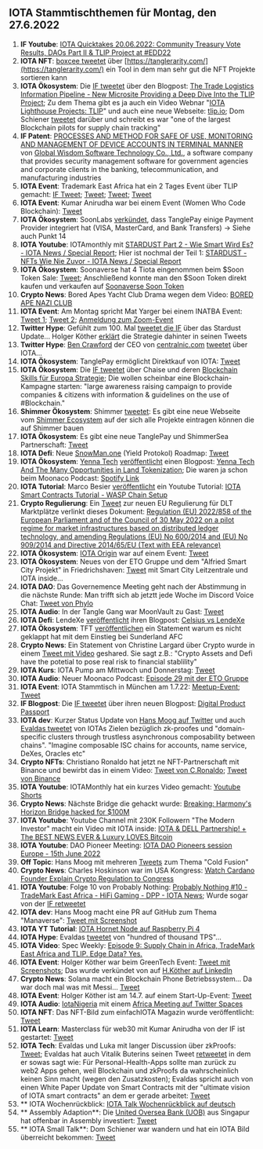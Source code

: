 ## IOTA Stammtischthemen für Montag, den 27.6.2022

1. **IF Youtube**: [IOTA Quicktakes 20.06.2022: Community Treasury Vote Results, DAOs Part II & TLIP Project at #EDD22](https://www.youtube.com/watch?v=q6c5tuT635s)
2. **IOTA NFT**: [boxcee tweetet](https://twitter.com/Moe4x4/status/1538946083723804673?s=20&t=brXgLyWnmwZFoWYoojPF6g) über [https://tanglerarity.com/](https://tanglerarity.com/) ein Tool in dem man sehr gut die NFT Projekte sortieren kann
3. **IOTA Ökosystem**: Die [IF tweetet](https://twitter.com/iota/status/1538905441333297154?s=20&t=brXgLyWnmwZFoWYoojPF6g) über den Blogpost: [The Trade Logistics Information Pipeline - New Microsite Providing a Deep Dive Into the TLIP Project](https://blog.iota.org/tlip-website/); Zu dem Thema gibt es ja auch ein Video Webnar "[IOTA Lighthouse Projects: TLIP](https://www.youtube.com/watch?v=v77Qnssyh-8&feature=youtu.be)" und auch eine neue Webseite: [tlip.io](http://www.tlip.io/); Dom Schiener [tweetet](https://twitter.com/DomSchiener/status/1538974682946338817?s=20&t=brXgLyWnmwZFoWYoojPF6g) darüber und schreibt es war "one of the largest Blockchain pilots for supply chain tracking"
4. **IF Patent**: [PROCESSES AND METHOD FOR SAFE OF USE, MONITORING AND MANAGEMENT OF DEVICE ACCOUNTS IN TERMINAL MANNER](https://worldwide.espacenet.com/patent/search/family/081942005/publication/US2022191201A1?q=pn%3DUS2022191201A1) von 
[Global Wisdom Software Technology Co., Ltd.](https://www.globalwisdom.com.tw/introduction.html), a software company that provides security management software for government agencies and corporate clients in the banking, telecommunication, and manufacturing industries
5. **IOTA Event**: Trademark East Africa hat ein 2 Tages Event über TLIP gemacht: [IF Tweet](https://twitter.com/iota/status/1538905444370075652?s=20&t=brXgLyWnmwZFoWYoojPF6g); [Tweet](https://twitter.com/TradeMarkEastA/status/1534807582405234689?s=20&t=brXgLyWnmwZFoWYoojPF6g); [Tweet](https://twitter.com/TradeMarkEastA/status/1539219810311098368?s=20&t=brXgLyWnmwZFoWYoojPF6g); [Tweet](https://twitter.com/TradeMarkEastA/status/1539235713211846656?s=20&t=brXgLyWnmwZFoWYoojPF6g)
6. **IOTA Event**: Kumar Anirudha war bei einem Event (Women Who Code Blockchain): [Tweet](https://twitter.com/kranirudha/status/1538872281740775426?s=20&t=brXgLyWnmwZFoWYoojPF6g)
7. **IOTA Ökosystem**: SoonLabs [verkündet](https://twitter.com/soon_labs/status/1539109952131895296?s=20&t=brXgLyWnmwZFoWYoojPF6g), dass TanglePay einige Payment Provider integriert hat (VISA, MasterCard, and Bank Transfers) -> Siehe auch Punkt 14
8. **IOTA Youtube**: IOTAmonthly mit [STARDUST Part 2 - Wie Smart Wird Es? - IOTA News / Special Report](https://www.youtube.com/watch?v=xoKexUjRSSE); Hier ist nochmal der Teil 1: [STARDUST - NFTs Wie Nie Zuvor - IOTA News / Special Report](https://www.youtube.com/watch?v=NX6ZY6I-WPk)
9. **IOTA Ökosystem**: Soonaverse hat 4 Tiota eingenommen beim $Soon Token Sale: [Tweet](https://twitter.com/soon_labs/status/1539277242479521793?s=20&t=WEZ7Qf5Xo7pGPRavYRR20g); Anschließend konnte man den $Soon Token direkt kaufen und verkaufen auf [Soonaverse Soon Token](https://soonaverse.com/token/0x9600b5afbb84f15e0d4c0f90ea60b2b8d7bd0f1e/trade)
10. **Crypto News**: Bored Apes Yacht Club Drama wegen dem Video: [BORED APE NAZI CLUB](https://www.youtube.com/watch?v=XpH3O6mnZvw)
11. **IOTA Event**: Am Montag spricht Mat Yarger bei einem INATBA Event: [Tweet 1](https://twitter.com/INATBA_org/status/1539214469905235970?s=20&t=WEZ7Qf5Xo7pGPRavYRR20g); [Tweet 2](https://twitter.com/iota/status/1540243331787137027?s=20&t=baCZCmMxZXN_vfx8ZYyvzg); [Anmeldung zum Zoom-Event](https://us02web.zoom.us/meeting/register/tZAsf-yurTwoHtLRduU_gbaG2uuH1tnq4bpm)
12. **Twitter Hype**: Gefühlt zum 100. Mal [tweetet die IF](https://twitter.com/iota/status/1539337366804082689?s=20&t=WEZ7Qf5Xo7pGPRavYRR20g) über das Stardust Update... Holger Köther [erklärt](https://twitter.com/HolgerKoether/status/1539866574403866624?s=20&t=tzk4nUzjdFWzezaSE-2gxQ) die Strategie dahinter in seinen Tweets
13. **Twitter Hype**: [Ben Crawford](https://twitter.com/_BenCrawford_) der CEO von [centralnic.com](centralnic.com) [tweetet](https://twitter.com/_BenCrawford_/status/1539291558951919623?s=20&t=0ks7SMMPlzy6i-vKg7ELfQ) über IOTA...
14. **IOTA Ökosystem**: TanglePay ermöglicht Direktkauf von IOTA: [Tweet](https://twitter.com/tanglepaycom/status/1539498000057536512?s=20&t=NiOuqz_KWWGJJhNLYLjrSQ)
15. **IOTA Ökosystem**: Die [IF tweetet](https://twitter.com/iota/status/1539518569104429061?s=20&t=NiOuqz_KWWGJJhNLYLjrSQ) über Chaise und deren [Blockchain Skills für Europa Strategie](https://chaise-blockchainskills.eu/wp-content/uploads/2022/05/CHAISE-European-Blockchain-Skills-Strategy.pdf); Die wollen scheinbar eine Blockchain-Kampagne starten: "large awareness raising campaign to provide companies & citizens with information & guidelines on the use of #Blockchain." 
16. **Shimmer Ökosystem**: Shimmer [tweetet](https://twitter.com/shimmernet/status/1539548778138673153?s=20&t=NiOuqz_KWWGJJhNLYLjrSQ): Es gibt eine neue Webseite vom [Shimmer Ecosystem](https://shimmer.network/ecosystem) auf der sich alle Projekte eintragen können die auf Shimmer bauen
17. **IOTA Ökosystem**: Es gibt eine neue TanglePay und ShimmerSea Partnerschaft: [Tweet](https://twitter.com/ShimmerSeaDEX/status/1539850741031923713?s=20&t=MctRlXfi89ylQH17ikyVDQ)
18. **IOTA Defi**: Neue [SnowMan.one](https://www.snowman.one/) (Yield Protokol) Roadmap: [Tweet](https://twitter.com/SnowMan_Finance/status/1539452098773159936?s=20&t=MctRlXfi89ylQH17ikyVDQ)
19. **IOTA Ökosystem**: [Yenna Tech](https://twitter.com/YennaTech) [veröffentlicht](https://twitter.com/YennaTech/status/1539634071390658561?s=20&t=MctRlXfi89ylQH17ikyVDQ) einen Blogpost: [Yenna Tech And The Many Opportunities in Land Tokenization](https://insight.openexo.com/land-tokenisation-providing-agricultural-business-opportunities-thru-yenna-tech/?utm_content=212404391&utm_medium=social&utm_source=twitter&hss_channel=tw-960895245343916032); Die waren ja schon beim Moonaco Podcast: [Spotify Link](https://open.spotify.com/episode/5iX96CzITUnVHioSHl5pbW)
20. **IOTA Tutorial**: Marco Besier [veröffentlicht](https://twitter.com/marcobesier/status/1539704597438152705?s=20&t=MctRlXfi89ylQH17ikyVDQ) ein Youtube Tutorial: [IOTA Smart Contracts Tutorial - WASP Chain Setup](https://www.youtube.com/watch?v=3mLpV_neB6I)
21. **Crypto Regulierung**: Ein [Tweet](https://twitter.com/paddi_hansen/status/1539526861004296192?s=20&t=FYGVguXzSkbxzIf8vAU5hA) zur neuen EU Regulierung für DLT Marktplätze verlinkt dieses Dokument: [Regulation (EU) 2022/858 of the European Parliament and of the Council of 30 May 2022 on a pilot regime for market infrastructures based on distributed ledger technology, and amending Regulations (EU) No 600/2014 and (EU) No 909/2014 and Directive 2014/65/EU (Text with EEA relevance)](https://eur-lex.europa.eu/legal-content/EN/TXT/?uri=uriserv:OJ.L_.2022.151.01.0001.01.ENG) 
22. **IOTA Ökosystem**: [IOTA Origin](https://twitter.com/origin_iota) war auf einem Event: [Tweet](https://twitter.com/origin_iota/status/1539566393347153921?s=20&t=FYGVguXzSkbxzIf8vAU5hA)
23. **IOTA Ökosystem**: Neues von der ETO Gruppe und dem "Alfried Smart City Projekt" in Friedrichshaven: [Tweet](https://twitter.com/BenBoenisch/status/1539605805560905729?s=20&t=FYGVguXzSkbxzIf8vAU5hA) mit Smart City Leitzentrale und IOTA inside...
24. **IOTA DAO**: Das Governemence Meeting geht nach der Abstimmung in die nächste Runde: Man trifft sich ab jetztt jede Woche im Discord Voice Chat: [Tweet von Phylo](https://twitter.com/PhyloIota/status/1539598022954594304?s=20&t=FYGVguXzSkbxzIf8vAU5hA)
25. **IOTA Audio**: In der Tangle Gang war MoonVault zu Gast: [Tweet](https://twitter.com/GangTangleTalk/status/1539860580059824128?s=20&t=w0PT8nL7cKPgPM0psaNhRQ)
26. **IOTA Defi**: LendeXe [veröffentlicht](https://twitter.com/LendeXeFinance/status/1539717095784681473?s=20&t=FYGVguXzSkbxzIf8vAU5hA) ihren Blogpost: [Celsius vs LendeXe](https://medium.com/@LendeXeFinance/celsius-vs-lendexe-1e2a7c927656)
27. **IOTA Ökosystem**: TFT [veröffentlichen](https://twitter.com/TheFansTogether/status/1539594118292279297?s=20&t=w0PT8nL7cKPgPM0psaNhRQ) ein Statement warum es nicht geklappt hat mit dem Einstieg bei Sunderland AFC 
28. **Crypto News**: Ein Statement von Christine Largard über Crypto wurde in einem [Tweet mit Video](https://twitter.com/paddi_hansen/status/1539284201052200963?s=20&t=FYGVguXzSkbxzIf8vAU5hA) geshared. Sie sagt z.B.: "Crypto Assets and Defi have the potetial to pose real risk to financial stablility"
29. **IOTA Kurs**: IOTA Pump am Mittwoch und Donnerstag: [Tweet](https://twitter.com/Vrom14286662/status/1539894785267351552?s=20&t=FYGVguXzSkbxzIf8vAU5hA)
30. **IOTA Audio**: Neuer Moonaco Podcast: [Episode 29 mit der ETO Gruppe](https://open.spotify.com/episode/3iVNT2BOefuZTorW3quxtO?si=mU5wq7nBQ02vYvSe2KD40A&nd=1)
31. **IOTA Event**: IOTA Stammtisch in München am 1.7.22: [Meetup-Event](https://www.meetup.com/de-DE/iota-muc/events/rjcftsydckbcb/); [Tweet](https://twitter.com/IotaMunchen/status/1539941500334866440?s=20&t=4WRPdrAcboEZfAOvgMMwHA)
32. **IF Blogpost**: Die [IF tweetet](https://twitter.com/iota/status/1539956459445927937?s=20&t=4WRPdrAcboEZfAOvgMMwHA) über ihren neuen Blogpost: [Digital Product Passport](https://blog.iota.org/digital-product-passport/)
33. **IOTA dev**: Kurzer Status Update von [Hans Moog auf Twitter](https://twitter.com/hus_qy/status/1540097853158219778?s=20&t=tzk4nUzjdFWzezaSE-2gxQ) und auch [Evaldas tweetet](https://twitter.com/lunfardo314/status/1540156396351913986?s=20&t=tzk4nUzjdFWzezaSE-2gxQ) von IOTAs Zielen bezüglich zk-proofes und "domain-specific clusters through trustless asynchronous composability between chains". "Imagine composable ISC chains for accounts,  name service, DeXes, Oracles etc"
34. **Crypto NFTs**: Christiano Ronaldo hat jetzt ne NFT-Partnerschaft mit Binance und bewirbt das in einem Video: [Tweet von C.Ronaldo](https://twitter.com/Cristiano/status/1539972040291061765?s=20&t=tzk4nUzjdFWzezaSE-2gxQ); [Tweet von Binance](https://twitter.com/binance/status/1539969367726620674?s=20&t=tzk4nUzjdFWzezaSE-2gxQ)
35. **IOTA Youtube**: IOTAMonthly hat ein kurzes Video gemacht: [Youtube Shorts](https://www.youtube.com/shorts/d2aZ6jkpTrg)
36. **Crypto News**: Nächste Bridge die gehackt wurde: [Breaking: Harmony's Horizon Bridge hacked for $100M
](https://cointelegraph.com/news/breaking-harmony-one-s-horizon-bridge-hacked-for-100m)
37. **IOTA Youtube**: Youtube Channel mit 230K Followern "The Modern Investor" macht ein Video mit IOTA inside: [IOTA & DELL Partnership! + The BEST NEWS EVER & Luxury LOVES Bitcoin](https://www.youtube.com/watch?v=UULTlrQlHL4)
38. **IOTA Youtube**: DAO Pioneer Meeting: [IOTA DAO Pioneers session Europe - 15th June 2022](https://www.youtube.com/watch?v=kY3WefFpvO4)
39. **Off Topic**: Hans Moog mit mehreren [Tweets](https://twitter.com/hus_qy/status/1540107189481873408?s=20&t=tDgTmZQvfFcMxq7Zpkd5kw) zum Thema "Cold Fusion"
40. **Crypto News**: Charles Hoskinson war im USA Kongress: [Watch Cardano Founder Explain Crypto Regulation to Congress](https://www.youtube.com/watch?v=gvHbUlX0164)
41. **IOTA Youtube**: Folge 10 von Probably Nothing: [Probably Nothing #10 - TradeMark East Africa - HiFi Gaming - DPP - IOTA News](https://www.youtube.com/watch?v=Df5Tn8qb1t4); Wurde sogar von der [IF retweetet](https://twitter.com/iota/status/1540299817150283777?s=20&t=XkeYAyF9IDv6Tq2wGvtVcg)
42. **IOTA dev**: Hans Moog macht eine PR auf GitHub zum Thema "Manaverse": [Tweet mit Screenshot](https://twitter.com/unseriouscandle/status/1540325957072031744?s=20&t=baCZCmMxZXN_vfx8ZYyvzg)
43. **IOTA YT Tutorial**: [IOTA Hornet Node auf Raspberry Pi 4](https://www.iota-technik.de/videos/iota-hornet-node-auf-raspberry-pi-4.html)
44. **IOTA Hype**: Evaldas [tweetet](https://twitter.com/lunfardo314/status/1540243014534283269?s=20&t=tzk4nUzjdFWzezaSE-2gxQ) von "hundred of thousand TPS"...
45. **IOTA Video**: Spec Weekly: [Episode 9: Supply Chain in Africa, TradeMark East Africa and TLIP. Edge Data? Yes.](https://www.youtube.com/watch?app=desktop&v=6fnSR3V08wo)
46. **IOTA Event**: Holger Köther war beim GreenTech Event: [Tweet mit Screenshots](https://twitter.com/Vrom14286662/status/1540509606744580097?s=20&t=pT1gwfzNsp-qxR3qkInQ7g); Das wurde verkündet von auf [H.Köther auf LinkedIn](https://www.linkedin.com/posts/koether_iota-thankyou-blockchain-activity-6946140594444361728-MlxY)
47. **Crypto News**: Solana macht ein Blockchain Phone Betriebssystem... Da war doch mal was mit Messi... [Tweet](https://www.linkedin.com/posts/koether_iota-thankyou-blockchain-activity-6946140594444361728-MlxY)
48. **IOTA Event**: Holger Köther ist am 14.7. auf einem Start-Up-Event: [Tweet](https://twitter.com/MACHN_Festival/status/1540613267546025984?s=20&t=W-9d2Z6hWsbI4ON0Ryo8rg)
49. **IOTA Audio**: [IotaNigeria](https://twitter.com/IotaNigeria) mit einem [Africa Meeting auf Twitter Spaces](https://twitter.com/IotaNigeria/status/1540800720244334592?s=20&t=f7-Oxsx81Wat_1GGClLI_w)
50. **IOTA NFT**: Das NFT-Bild zum einfachIOTA Magazin wurde veröffentlicht: [Tweet](https://twitter.com/einfachIOTA/status/1540582618122657793?s=20&t=OggzJXl3n6Q8-GZtuELsoA)
51. **IOTA Learn**: Masterclass für web30 mit Kumar Anirudha von der IF ist gestartet: [Tweet](https://twitter.com/santoshpanda/status/1540575335766528001?s=20&t=OggzJXl3n6Q8-GZtuELsoA)
52. **IOTA Tech**: Evaldas und Luka mit langer Discussion über zkProofs: [Tweet](https://twitter.com/lunfardo314/status/1541023170358116352?s=20&t=dEoyaBHgNphV7mSIGGi2OQ); Evaldas hat auch Vitalik Buterins seinen Tweet [retweetet](https://twitter.com/lunfardo314/status/1541264408558567425?s=20&t=dEoyaBHgNphV7mSIGGi2OQ) in dem er sowas sagt wie: Für Personal-Health-Apps sollte man zurück zu web2 Apps gehen, weil Blockchain und zkProofs da wahrscheinlich keinen Sinn macht (wegen den Zusatzkosten); Evaldas spricht auch von einen White Paper Update von Smart Contracts mit der "ultimate vision of IOTA smart contracts" an dem er gerade arbeitet: [Tweet](https://twitter.com/lunfardo314/status/1541111903958831107?s=20&t=dEoyaBHgNphV7mSIGGi2OQ)
53. ** IOTA Wochenrückblick: [IOTA Talk Wochenrückblick auf deutsch](https://www.iota-talk.com/index.php?article/196-wochenr%C3%BCckblick-vom-19-bis-25-juni-2022/)
54. ** Assembly Adaption**: Die [United Oversea Bank (UOB)](https://www.uobgroup.com/uobgroup/default.page) aus Singapur hat offenbar in Assembly investiert: [Tweet](https://twitter.com/DaoBuilder1/status/1541010894498545664?s=20&t=dEoyaBHgNphV7mSIGGi2OQ)
55. ** IOTA Small Talk**: Dom Schiener war wandern und hat ein IOTA Bild überreicht bekommen: [Tweet](https://twitter.com/IotGoku/status/1541319533931151361?s=20&t=42ClxaPyUMjWAHOC_X-_cw)


